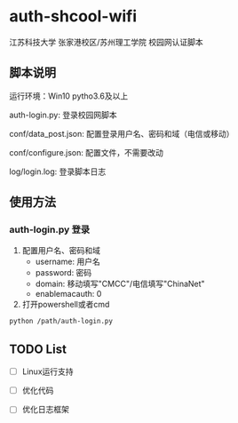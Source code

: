 # auth-shcool-wifi
江苏科技大学 张家港校区/苏州理工学院 校园网认证脚本

## 脚本说明
运行环境：Win10 pytho3.6及以上

auth-login.py: 登录校园网脚本 

conf/data_post.json: 配置登录用户名、密码和域（电信或移动）

conf/configure.json: 配置文件，不需要改动

log/login.log: 登录脚本日志

## 使用方法

### auth-login.py 登录

1. 配置用户名、密码和域
    * username: 用户名
    * password: 密码
    * domain: 移动填写"CMCC"/电信填写"ChinaNet"
    * enablemacauth: 0
2. 打开powershell或者cmd
```bash
python /path/auth-login.py
```

## TODO List

- [ ] Linux运行支持
- [ ] 优化代码
- [ ] 优化日志框架


